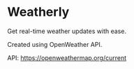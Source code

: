 # Weatherly #

Get real-time weather updates with ease.

Created using OpenWeather API.

API: https://openweathermap.org/current
